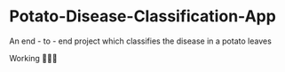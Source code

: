 # Potato-Disease-Classification-App
An end - to - end project which classifies the disease in a potato leaves 


Working 🚧👷‍♂️
